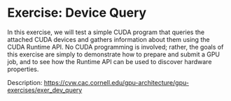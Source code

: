 # Exercise: Device Query

In this exercise, we will test a simple CUDA program that queries the attached CUDA devices and gathers information about them using the CUDA Runtime API. No CUDA programming is involved; rather, the goals of this exercise are simply to demonstrate how to prepare and submit a GPU job, and to see how the Runtime API can be used to discover hardware properties.

Description: <https://cvw.cac.cornell.edu/gpu-architecture/gpu-exercises/exer_dev_query>
